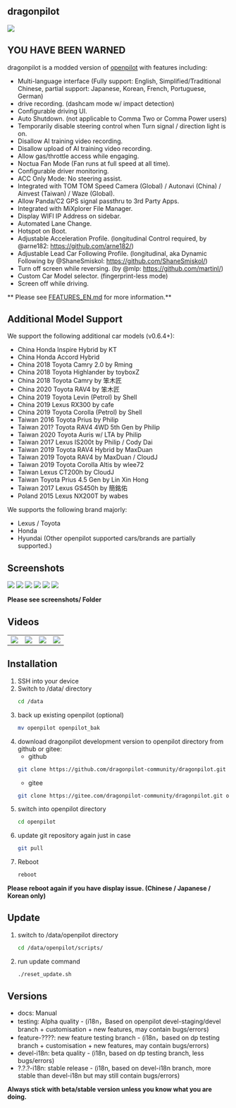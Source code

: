 dragonpilot
---
![](warning.jpg)

**YOU HAVE BEEN WARNED**
---

dragonpilot is a modded version of [openpilot](https://github.com/commaai/openpilot/) with features including:  

* Multi-language interface (Fully support: English, Simplified/Traditional Chinese, partial support: Japanese, Korean, French, Portuguese, German)
* drive recording. (dashcam mode w/ impact detection)
* Configurable driving UI.
* Auto Shutdown. (not applicable to Comma Two or Comma Power users)
* Temporarily disable steering control when Turn signal / direction light is on.
* Disallow AI training video recording.
* Disallow upload of AI training video recording.
* Allow gas/throttle access while engaging.
* Noctua Fan Mode (Fan runs at full speed at all time).
* Configurable driver monitoring.
* ACC Only Mode: No steering assist.
* Integrated with TOM TOM Speed Camera (Global) / Autonavi (China) / Ainvest (Taiwan) / Waze (Global).
* Allow Panda/C2 GPS signal passthru to 3rd Party Apps. 
* Integrated with MiXplorer File Manager.
* Display WIFI IP Address on sidebar.
* Automated Lane Change.
* Hotspot on Boot.
* Adjustable Acceleration Profile. (longitudinal Control required, by @arne182: https://github.com/arne182/)
* Adjustable Lead Car Following Profile. (longitudinal, aka Dynamic Following by @ShaneSmiskol: https://github.com/ShaneSmiskol/)
* Turn off screen while reversing. (by @mlp: https://github.com/martinl/)
* Custom Car Model selector. (fingerprint-less mode)
* Screen off while driving.

** Please see [FEATURES_EN.md](FEATURES_EN.md) for more information.**

Additional Model Support
---
We support the following additional car models (v0.6.4+):
* China Honda Inspire Hybrid by KT
* China Honda Accord Hybrid
* China 2018 Toyota Camry 2.0 by Rming
* China 2018 Toyota Highlander by toyboxZ
* China 2018 Toyota Camry by 笨木匠
* China 2020 Toyota RAV4 by 笨木匠
* China 2019 Toyota Levin (Petrol) by Shell
* China 2019 Lexus RX300 by cafe
* China 2019 Toyota Corolla (Petrol) by Shell
* Taiwan 2016 Toyota Prius by Philip
* Taiwan 201? Toyota RAV4 4WD 5th Gen by Philip
* Taiwan 2020 Toyota Auris w/ LTA by Philip
* Taiwan 2017 Lexus IS200t by Philip / Cody Dai
* Taiwan 2019 Toyota RAV4 Hybrid by MaxDuan
* Taiwan 2019 Toyota RAV4 by MaxDuan / CloudJ
* Taiwan 2019 Toyota Corolla Altis by wlee72
* Taiwan Lexus CT200h by CloudJ
* Taiwan Toyota Prius 4.5 Gen by Lin Xin Hong
* Taiwan 2017 Lexus GS450h by 簡銘佑
* Poland 2015 Lexus NX200T by wabes

We supports the following brand majorly:
* Lexus / Toyota
* Honda
* Hyundai
(Other openpilot supported cars/brands are partially supported.)

Screenshots
---
![](dp_1.png) ![](dp_2.png) ![](dp_3.png) ![](dp_4.png) ![](dp_5.png) ![](dp_6.png)

**Please see screenshots/ Folder**

Videos
---
<table>
  <tr>
    <td><a href="https://www.youtube.com/watch?v=-Womm0aO8Cc" title="YouTube" rel="noopener"><img src="http://i3.ytimg.com/vi/-Womm0aO8Cc/hqdefault.jpg"></a></td>
    <td><a href="https://www.youtube.com/watch?v=ACrHqodnhKI" title="YouTube" rel="noopener"><img src="http://i3.ytimg.com/vi/ACrHqodnhKI/hqdefault.jpg"></a></td>
    <td><a href="https://www.youtube.com/watch?v=lovEJU_Y7eI" title="YouTube" rel="noopener"><img src="http://i3.ytimg.com/vi/lovEJU_Y7eI/hqdefault.jpg"></a></td>
    <td><a href="https://www.youtube.com/watch?v=fb0KEZgqH1Y" title="YouTube" rel="noopener"><img src="http://i3.ytimg.com/vi/fb0KEZgqH1Y/hqdefault.jpg"></a></td>
  </tr>
</table>

Installation
---
 
1. SSH into your device
2. Switch to /data/ directory 
    ```bash
    cd /data
    ```
3. back up existing openpilot (optional)
    ```bash
    mv openpilot openpilot_bak
    ```
4. download dragonpilot development version to openpilot directory from github or gitee:
    * github 
    ```bash
    git clone https://github.com/dragonpilot-community/dragonpilot.git openpilot -b devel-i18n
    ```
    * gitee
    ```bash 
    git clone https://gitee.com/dragonpilot-community/dragonpilot.git openpilot -b devel-i18n
    ```
5. switch into openpilot directory
    ```bash
    cd openpilot
    ```
6. update git repository again just in case
    ```bash
    git pull
    ```
7.  Reboot
    ```bash
    reboot
    ```

**Please reboot again if you have display issue. (Chinese / Japanese / Korean only)**

Update
---
1. switch to /data/openpilot directory 
    ```bash
    cd /data/openpilot/scripts/
    ```
2. run update command
    ```bash
    ./reset_update.sh
    ```

Versions
---
* docs: Manual
* testing: Alpha quality - (i18n，Based on openpilot devel-staging/devel branch + customisation + new features, may contain bugs/errors)
* feature-????: new feature testing branch - (i18n，based on dp testing branch + customisation + new features, may contain bugs/errors)
* devel-i18n: beta quality - (i18n, based on dp testing branch, less bugs/errors)
* ?.?.?-i18n: stable release - (i18n, based on devel-i18n branch, more stable than devel-i18n but may still contain bugs/errors)

**Always stick with beta/stable version unless you know what you are doing.**
